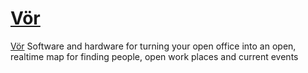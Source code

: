 # [Vör](http://vor.space)

[Vör](http://vor.space)
Software and hardware for turning your open office into an open, realtime map for finding people, open work places and current events
